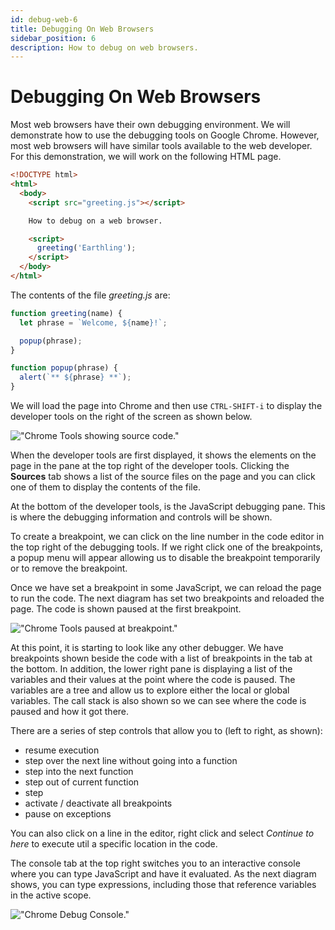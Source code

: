 ```yaml
---
id: debug-web-6
title: Debugging On Web Browsers
sidebar_position: 6
description: How to debug on web browsers.
---
```


# Debugging On Web Browsers

Most web browsers have their own debugging environment. We will demonstrate how to use the debugging tools on Google Chrome. However, most web browsers will have similar tools available to the web developer. For this demonstration, we will work on the following HTML page.

```html
<!DOCTYPE html>
<html>
  <body>
    <script src="greeting.js"></script>

    How to debug on a web browser.

    <script>
      greeting('Earthling');
    </script>
  </body>
</html>
```

The contents of the file _greeting.js_ are:

```js
function greeting(name) {
  let phrase = `Welcome, ${name}!`;

  popup(phrase);
}

function popup(phrase) {
  alert(`** ${phrase} **`);
}
```

We will load the page into Chrome and then use `CTRL-SHIFT-i` to display the developer tools on the right of the screen as shown below.

!["Chrome Tools showing source code." ](/img/chrome-debug-sources.jpg)

When the developer tools are first displayed, it shows the elements on the page in the pane at the top right of the developer tools. Clicking the **Sources** tab shows a list of the source files on the page and you can click one of them to display the contents of the file.

At the bottom of the developer tools, is the JavaScript debugging pane. This is where the debugging information and controls will be shown.

To create a breakpoint, we can click on the line number in the code editor in the top right of the debugging tools. If we right click one of the breakpoints, a popup menu will appear allowing us to disable the breakpoint temporarily or to remove the breakpoint.

Once we have set a breakpoint in some JavaScript, we can reload the page to run the code. The next diagram has set two breakpoints and reloaded the page. The code is shown paused at the first breakpoint.

!["Chrome Tools paused at breakpoint." ](/img/annotated-chrome-break-paused.jpg)

At this point, it is starting to look like any other debugger. We have breakpoints shown beside the code with a list of breakpoints in the tab at the bottom. In addition, the lower right pane is displaying a list of the variables and their values at the point where the code is paused. The variables are a tree and allow us to explore either the local or global variables. The call stack is also shown so we can see where the code is paused and how it got there.

There are a series of step controls that allow you to (left to right, as shown):

- resume execution
- step over the next line without going into a function
- step into the next function
- step out of current function
- step
- activate / deactivate all breakpoints
- pause on exceptions

You can also click on a line in the editor, right click and select _Continue to here_ to execute util a specific location in the code.

The console tab at the top right switches you to an interactive console where you can type JavaScript and have it evaluated. As the next diagram shows, you can type expressions, including those that reference variables in the active scope.

!["Chrome Debug Console." ](/img/chrome-debug-console.jpg)
